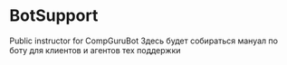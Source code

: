 # BotSupport
Public instructor for CompGuruBot
Здесь будет собираться мануал по боту для клиентов и агентов тех поддержки
